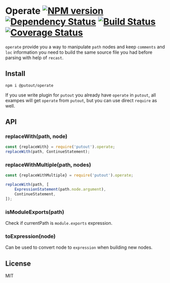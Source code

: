 # Operate [![NPM version][NPMIMGURL]][NPMURL] [![Dependency Status][DependencyStatusIMGURL]][DependencyStatusURL] [![Build Status][BuildStatusIMGURL]][BuildStatusURL] [![Coverage Status][CoverageIMGURL]][CoverageURL]

[NPMIMGURL]:                https://img.shields.io/npm/v/putout.svg?style=flat&longCache=true
[BuildStatusIMGURL]:        https://img.shields.io/travis/coderaiser/putout/master.svg?style=flat&longCache=true
[DependencyStatusIMGURL]:   https://david-dm.org/coderaiser/putout.svg?path=packages/putout
[NPMURL]:                   https://npmjs.org/package/putout "npm"
[BuildStatusURL]:           https://travis-ci.org/coderaiser/putout  "Build Status"
[DependencyStatusURL]:      https://david-dm.org/coderaiser/putout?path=packages/operate "Dependency Status"

[CoverageURL]:              https://coveralls.io/github/coderaiser/putout?branch=master
[CoverageIMGURL]:           https://coveralls.io/repos/coderaiser/putout/badge.svg?branch=master&service=github

`operate` provide you a way to manipulate `path` nodes and keep `comments` and `loc` information you need
to build the same source file you had before parsing with help of `recast`.

## Install

```
npm i @putout/operate
```

If you use write plugin for `putout` you already have `operate` in `putout`, all exampes will get `operate` from `putout`, but you can use direct `require` as well.

## API
### replaceWith(path, node)

```js
const {replaceWith} = require('putout').operate;
replaceWith(path, ContinueStatement);
```

### replaceWithMultiple(path, nodes)

```js
const {replaceWithMultiple} = require('putout').operate;

replaceWith(path, [
    ExpressionStatement(path.node.argument),
    ContinueStatement,
]);
```

### isModuleExports(path)

Check if currentPath is `module.exports` expression.

### toExpression(node)

Can be used to convert node to `expression` when building new nodes.

## License

MIT

